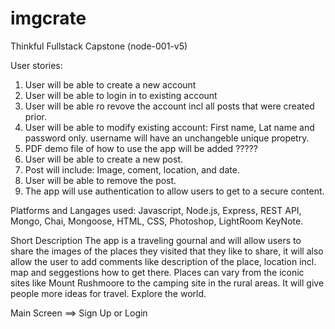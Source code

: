 # imgcrate
Thinkful Fullstack Capstone (node-001-v5)

User stories:
1. User will be able to create a new account
2. User will be able to login in to existing account
3. User will be able ro revove the account incl all posts that were created prior.
4. User will be able to modify existing account: First name, Lat name and password only. 
    username will have an unchangeble unique propetry.
5. PDF demo file of how to use the app will be added   ?????
6. User will be able to create a new post.
7. Post will include: Image, coment, location, and date.
8. User will be able to remove the post. 
9. The app will use authentication to allow users to get to a secure content. 

Platforms and Langages used:
Javascript, Node.js, Express, REST API, Mongo, Chai, Mongoose, HTML, CSS, Photoshop, LightRoom KeyNote.

Short Description
The app is a traveling gournal and will allow users to share the images of the places they visited that they like to share,
it will also allow the user to add comments like description of the place, location incl. map and seggestions how to get there.
Places can vary from the iconic sites like Mount Rushmoore to the camping site in the rural areas. It will give people more ideas for travel.
Explore the world.


Main Screen ==> Sign Up or Login